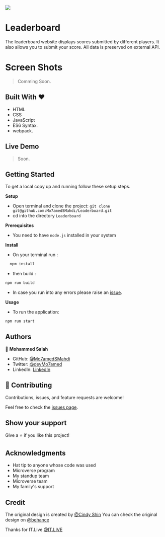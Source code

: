 ![](https://img.shields.io/badge/Microverse-blueviolet)

# Leaderboard

The leaderboard website displays scores submitted by different players. It also allows you to submit your score. All data is preserved on external API.

# Screen Shots

> Comming Soon.

## Built With &hearts;

- HTML
- CSS
- JavaScript
- ES6 Syntax.
- webpack.

## Live Demo

> Soon.

## Getting Started

To get a local copy up and running follow these setup steps.

**Setup**

- Open terminal and clone the project: `git clone git@github.com:Mo7amedSMahdi/Leaderboard.git`
- cd into the directory `Leaderboard`

**Prerequisites**

- You need to have `node.js` installed in your system

**Install**

- On your terminal run :

```sh
  npm install
```
- then build :
```sh
npm run build
```
- In case you run into any errors please raise an [issue](https://github.com/Mo7amedSMahdi/Leaderboard/issues).

**Usage**

- To run the application:

```sh
npm run start

```

## Authors

👤 **Mohammed Salah**

- GitHub: [@Mo7amedSMahdi](https://github.com/Mo7amedSMahdi)
- Twitter: [@devMo7amed](https://twitter.com/devMo7amed)
- LinkedIn: [LinkedIn](https://www.linkedin.com/in/mohammed-mahdi-b20340162/)

## 🤝 Contributing

Contributions, issues, and feature requests are welcome!

Feel free to check the [issues page](../../issues/).

## Show your support

Give a ⭐️ if you like this project!

## Acknowledgments

- Hat tip to anyone whose code was used
- Microverse program
- My standup team
- Microverse team
- My family's support

## Credit

The original design is created by [@Cindy Shin](https://www.behance.net/adagio07)
You can check the original design on [@behance](https://www.behance.net/gallery/29845175/CC-Global-Summit-2015)

Thanks for IT.Live [@IT.LIVE](https://www.facebook.com/ITLiveForum)
